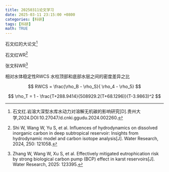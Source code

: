 ```yaml
---
title: 20250311论文学习
date: 2025-03-11 23:15:00 +0800
categories: [科研]
tags: [科研]
math: TRUE
---
```


石文红的大论文[^footnote]

石文红WR[^fn-nth-2]

张文科WR[^fn-nth-3]

相对水体稳定性RWCS 水柱顶部和底部水层之间的密度差异之比

$$ RWCS = \frac{\rho_B - \rho_S}{ \rho_4 - \rho_5} $$

$$ \rho_T = 1 - \frac{T+288.9414}{508929.2(T+68.1296)}(T-3.9863)^2 $$

[^footnote]:石文红.岩溶大深型水库水动力对溶解无机碳的影响研究[D].贵州大学,2024.DOI:10.27047/d.cnki.ggudu.2024.002260.
[^fn-nth-2]:Shi W, Wang W, Yu S, et al. Influences of hydrodynamics on dissolved inorganic carbon in deep subtropical reservoir: Insights from hydrodynamic model and carbon isotope analysis[J]. Water Research, 2024, 250: 121058.
[^fn-nth-3]:Zhang W, Wang W, Xu S, et al. Effectively mitigated eutrophication risk by strong biological carbon pump (BCP) effect in karst reservoirs[J]. Water Research, 2025: 123395.

